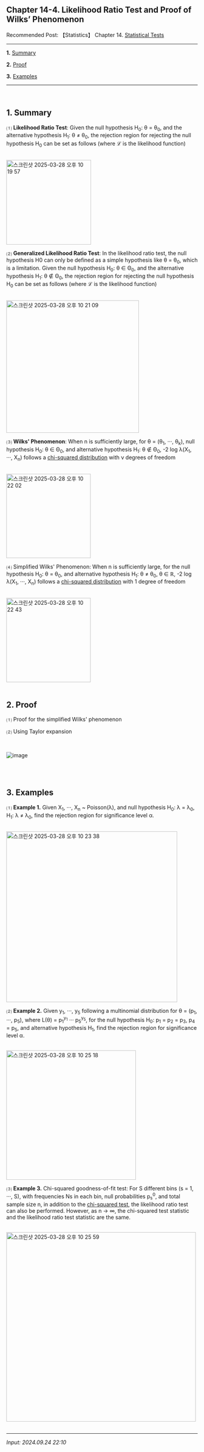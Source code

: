 ## **Chapter 14-4. Likelihood Ratio Test and Proof of Wilks’ Phenomenon**

Recommended Post: 【Statistics】 Chapter 14. [Statistical Tests](https://jb243.github.io/pages/1631)

---

**1.** [Summary](#1-summary)

**2.** [Proof](#2-proof)

**3.** [Examples](#3-examples)

---

<br>

## **1. Summary**

⑴ **Likelihood Ratio Test**: Given the null hypothesis H<sub>0</sub>: θ = θ<sub>0</sub>, and the alternative hypothesis H<sub>1</sub>: θ ≠ θ<sub>0</sub>, the rejection region for rejecting the null hypothesis H<sub>0</sub> can be set as follows (where ℒ is the likelihood function)

<br>

<img width="223" alt="스크린샷 2025-03-28 오후 10 19 57" src="https://github.com/user-attachments/assets/a75d5e23-7eef-473d-ac32-2dea475cfaac" />

<br>

⑵ **Generalized Likelihood Ratio Test**: In the likelihood ratio test, the null hypothesis H0 can only be defined as a simple hypothesis like θ = θ<sub>0</sub>, which is a limitation. Given the null hypothesis H<sub>0</sub>: θ ∈ Θ<sub>0</sub>, and the alternative hypothesis H<sub>1</sub>: θ ∉ Θ<sub>0</sub>, the rejection region for rejecting the null hypothesis H<sub>0</sub> can be set as follows (where ℒ is the likelihood function)

<br>

<img width="349" alt="스크린샷 2025-03-28 오후 10 21 09" src="https://github.com/user-attachments/assets/c10815f3-963f-4f92-a3da-627cab069c55" />

<br>

⑶ **Wilks' Phenomenon**: When n is sufficiently large, for θ = (θ<sub>1</sub>, ···, θ<sub>k</sub>), null hypothesis H<sub>0</sub>: θ ∈ Θ<sub>0</sub>, and alternative hypothesis H<sub>1</sub>: θ ∉ Θ<sub>0</sub>, -2 log λ(X<sub>1</sub>, ···, X<sub>n</sub>) follows a [chi-squared distribution](https://jb243.github.io/pages/1629) with ν degrees of freedom

<br>

<img width="222" alt="스크린샷 2025-03-28 오후 10 22 02" src="https://github.com/user-attachments/assets/93c0e7c1-c77c-4334-901d-c254a812df96" />

<br>

⑷ Simplified Wilks' Phenomenon: When n is sufficiently large, for the null hypothesis H<sub>0</sub>: θ = θ<sub>0</sub>, and alternative hypothesis H<sub>1</sub>: θ ≠ θ<sub>0</sub>, θ ∈ ℝ, -2 log λ(X<sub>1</sub>, ···, X<sub>n</sub>) follows a [chi-squared distribution](https://jb243.github.io/pages/1629) with 1 degree of freedom

<br>

<img width="222" alt="스크린샷 2025-03-28 오후 10 22 43" src="https://github.com/user-attachments/assets/99536b5c-eb6b-4435-a027-06263e5f28e9" />

<br>

<br>

## **2. Proof**

⑴ Proof for the simplified Wilks' phenomenon

⑵ Using Taylor expansion

<br>

![image](https://github.com/user-attachments/assets/15ab64e4-c17d-44e6-b6f0-5438e5e10a02)

<br>

<br>

## **3. Examples**

⑴ **Example 1.** Given X<sub>1</sub>, ···, X<sub>n</sub> ~ Poisson(λ), and null hypothesis H<sub>0</sub>: λ = λ<sub>0</sub>, H<sub>1</sub>: λ ≠ λ<sub>0</sub>, find the rejection region for significance level α.

<br>

<img width="450" alt="스크린샷 2025-03-28 오후 10 23 38" src="https://github.com/user-attachments/assets/3368731b-9ea7-44be-bc5d-400ae2852ffe" />

<br>

⑵ **Example 2.** Given y<sub>1</sub>, ···, y<sub>5</sub> following a multinomial distribution for θ = (p<sub>1</sub>, ···, p<sub>5</sub>), where L(θ) = p<sub>1</sub><sup>y<sub>1</sub></sup> ··· p<sub>5</sub><sup>y<sub>5</sub></sup>, for the null hypothesis H<sub>0</sub>: p<sub>1</sub> = p<sub>2</sub> = p<sub>3</sub>, p<sub>4</sub> = p<sub>5</sub>, and alternative hypothesis H<sub>1</sub>, find the rejection region for significance level α.

<br>

<img width="341" alt="스크린샷 2025-03-28 오후 10 25 18" src="https://github.com/user-attachments/assets/0090a33c-bcc4-477f-b6ed-101250eb6fbb" />

<br>

⑶ **Example 3.** Chi-squared goodness-of-fit test: For S different bins (s = 1, ···, S), with frequencies Ns in each bin, null probabilities p<sub>s</sub><sup>0</sup>, and total sample size n, in addition to the [chi-squared test](https://jb243.github.io/pages/1727), the likelihood ratio test can also be performed. However, as n → ∞, the chi-squared test statistic and the likelihood ratio test statistic are the same.

<br>

<img width="499" alt="스크린샷 2025-03-28 오후 10 25 59" src="https://github.com/user-attachments/assets/7f0e1627-4ff5-4031-8cab-cf612fbd1c6c" />

<br>

<br>

---

_Input: 2024.09.24 22:10_
